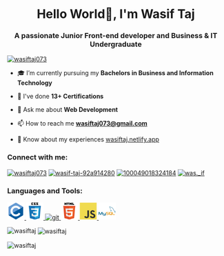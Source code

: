 



<h1 align="center">Hello World👋, I'm Wasif Taj</h1>
<h3 align="center">A passionate Junior Front-end developer and Business & IT Undergraduate</h3>

<p align="left"> <a href="https://twitter.com/wasiftaj073" target="blank"><img src="https://img.shields.io/twitter/follow/wasiftaj073?logo=twitter&style=for-the-badge" alt="wasiftaj073" /></a> </p>

- 🎓 I’m currently pursuing my **Bachelors in Business and Information Technology**

- 🏅 I've done **13+ Certifications**

- 💬 Ask me about **Web Development**

- 📫 How to reach me **wasiftaj073@gmail.com**

- 📄 Know about my experiences <a href="https://wasiftaj.netlify.app/">wasiftaj.netlify.app</a>

<h3 align="left">Connect with me:</h3>
<p align="left">
<a href="https://twitter.com/wasiftaj073" target="blank"><img align="center" src="https://raw.githubusercontent.com/rahuldkjain/github-profile-readme-generator/master/src/images/icons/Social/twitter.svg" alt="wasiftaj073" height="30" width="40" /></a>
<a href="https://linkedin.com/in/wasif-taj-92a914280" target="blank"><img align="center" src="https://raw.githubusercontent.com/rahuldkjain/github-profile-readme-generator/master/src/images/icons/Social/linked-in-alt.svg" alt="wasif-taj-92a914280" height="30" width="40" /></a>
<a href="https://fb.com/100049018324184" target="blank"><img align="center" src="https://raw.githubusercontent.com/rahuldkjain/github-profile-readme-generator/master/src/images/icons/Social/facebook.svg" alt="100049018324184" height="30" width="40" /></a>
<a href="https://instagram.com/was._if" target="blank"><img align="center" src="https://raw.githubusercontent.com/rahuldkjain/github-profile-readme-generator/master/src/images/icons/Social/instagram.svg" alt="was._if" height="30" width="40" /></a>
</p>

<h3 align="left">Languages and Tools:</h3>
<p align="left"> <a href="https://www.cprogramming.com/" target="_blank" rel="noreferrer"> <img src="https://raw.githubusercontent.com/devicons/devicon/master/icons/c/c-original.svg" alt="c" width="40" height="40"/> </a> <a href="https://www.w3schools.com/css/" target="_blank" rel="noreferrer"> <img src="https://raw.githubusercontent.com/devicons/devicon/master/icons/css3/css3-original-wordmark.svg" alt="css3" width="40" height="40"/> </a> <a href="https://git-scm.com/" target="_blank" rel="noreferrer"> <img src="https://www.vectorlogo.zone/logos/git-scm/git-scm-icon.svg" alt="git" width="40" height="40"/> </a> <a href="https://www.w3.org/html/" target="_blank" rel="noreferrer"> <img src="https://raw.githubusercontent.com/devicons/devicon/master/icons/html5/html5-original-wordmark.svg" alt="html5" width="40" height="40"/> </a> <a href="https://developer.mozilla.org/en-US/docs/Web/JavaScript" target="_blank" rel="noreferrer"> <img src="https://raw.githubusercontent.com/devicons/devicon/master/icons/javascript/javascript-original.svg" alt="javascript" width="40" height="40"/> </a> <a href="https://www.mysql.com/" target="_blank" rel="noreferrer"> <img src="https://raw.githubusercontent.com/devicons/devicon/master/icons/mysql/mysql-original-wordmark.svg" alt="mysql" width="40" height="40"/> </a> </p>

<p><img align="left" src="https://github-readme-stats.vercel.app/api/top-langs?username=wasiftaj&show_icons=true&locale=en&layout=compact" alt="wasiftaj" /></p>

<p>&nbsp;<img align="center" src="https://github-readme-stats.vercel.app/api?username=wasiftaj&show_icons=true&locale=en" alt="wasiftaj" /></p>

<p><img align="center" src="https://github-readme-streak-stats.herokuapp.com/?user=wasiftaj&" alt="wasiftaj" /></p>
